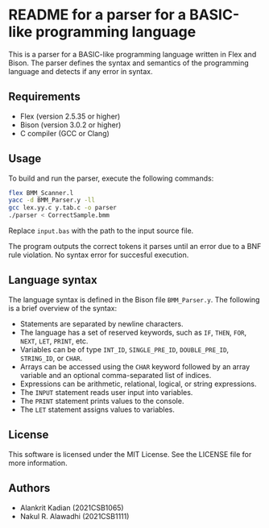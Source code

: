 # README for a parser for a BASIC-like programming language

This is a parser for a BASIC-like programming language written in Flex and Bison. The parser defines the syntax and semantics of the programming language and detects if any error in syntax.

## Requirements

- Flex (version 2.5.35 or higher)
- Bison (version 3.0.2 or higher)
- C compiler (GCC or Clang)

## Usage

To build and run the parser, execute the following commands:

```bash
flex BMM_Scanner.l
yacc -d BMM_Parser.y -ll
gcc lex.yy.c y.tab.c -o parser
./parser < CorrectSample.bmm
```

Replace `input.bas` with the path to the input source file.

The program outputs the correct tokens it parses until an error due to a BNF rule violation. No syntax error for succesful execution.

## Language syntax

The language syntax is defined in the Bison file `BMM_Parser.y`. The following is a brief overview of the syntax:

- Statements are separated by newline characters.
- The language has a set of reserved keywords, such as `IF`, `THEN`, `FOR`, `NEXT`, `LET`, `PRINT`, etc.
- Variables can be of type `INT_ID`, `SINGLE_PRE_ID`, `DOUBLE_PRE_ID`, `STRING_ID`, or `CHAR`.
- Arrays can be accessed using the `CHAR` keyword followed by an array variable and an optional comma-separated list of indices.
- Expressions can be arithmetic, relational, logical, or string expressions.
- The `INPUT` statement reads user input into variables.
- The `PRINT` statement prints values to the console.
- The `LET` statement assigns values to variables.

## License

This software is licensed under the MIT License. See the LICENSE file for more information.

## Authors
- Alankrit Kadian (2021CSB1065)
- Nakul R. Alawadhi (2021CSB1111)
